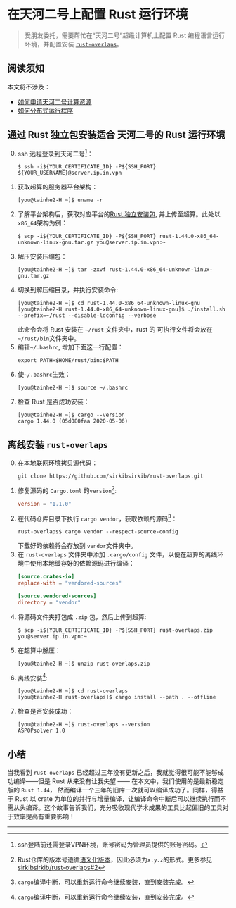 # 在天河二号上配置 Rust 运行环境

> 受朋友委托，需要帮忙在“天河二号”超级计算机上配置 Rust 编程语言运行环境，并配置安装 [`rust-overlaps`]。

## 阅读须知
本文将不涉及：
- [如何申请天河二号计算资源]
- [如何分布式运行程序]

## 通过 Rust 独立包安装适合 天河二号的 Rust 运行环境
0. ssh 远程登录到天河二号[^1]：
    ```shell
    $ ssh -i${YOUR_CERTIFICATE_ID} -P${SSH_PORT} ${YOUR_USERNAME}@server.ip.in.vpn
    ```
1. 获取超算的服务器平台架构：
    ```shell
    [you@tainhe2-H ~]$ uname -r
    ```
2. 了解平台架构后，获取对应平台的[Rust 独立安装包], 并上传至超算。此处以`x86_64`架构为例：
    ```shell
    $ scp -i${YOUR_CERTIFICATE_ID} -P${SSH_PORT} rust-1.44.0-x86_64-unknown-linux-gnu.tar.gz you@server.ip.in.vpn:~
    ```
3. 解压安装压缩包：
    ```shell
    [you@tainhe2-H ~]$ tar -zxvf rust-1.44.0-x86_64-unknown-linux-gnu.tar.gz
    ```
4. 切换到解压缩目录，并执行安装命令:
    ```shell
    [you@tainhe2-H ~]$ cd rust-1.44.0-x86_64-unknown-linux-gnu
    [you@tainhe2-H rust-1.44.0-x86_64-unknown-linux-gnu]$ ./install.sh --prefix=~/rust --disable-ldconfig --verbose
    ```
    此命令会将 Rust 安装在 `~/rust` 文件夹中，rust 的 可执行文件将会放在 `~/rust/bin`文件夹中。
5. 编辑`~/.bashrc`, 增加下面这一行配置：
    ```shell
    export PATH=$HOME/rust/bin:$PATH
    ```
6. 使`~/.bashrc`生效：
    ```shell
    [you@tainhe2-H ~]$ source ~/.bashrc
    ```
7. 检查 Rust 是否成功安装：
    ```shell
    [you@tainhe2-H ~]$ cargo --version
    cargo 1.44.0 (05d080faa 2020-05-06)
    ```

## 离线安装 `rust-overlaps`
0. 在本地联网环境拷贝源代码：
    ```shell
    git clone https://github.com/sirkibsirkib/rust-overlaps.git
    ```
1. 修复源码的 `Cargo.toml` 的`version`[^2]:
    ```toml
    version = "1.1.0"
    ```
2. 在代码仓库目录下执行 `cargo vendor`，获取依赖的源码[^3]：
    ```shell
    rust-overlaps$ cargo vendor --respect-source-config
    ```
    下载好的依赖将会存放到 `vendor`文件夹中。
3. 在 `rust-overlaps` 文件夹中添加 `.cargo/config` 文件，以便在超算的离线环境中使用本地缓存好的依赖源码进行编译：
    ```toml
    [source.crates-io]
    replace-with = "vendored-sources"

    [source.vendored-sources]
    directory = "vendor"
    ```
4. 将源码文件夹打包成 `.zip` 包，然后上传到超算:
    ```shell
    $ scp -i${YOUR_CERTIFICATE_ID} -P${SSH_PORT} rust-overlaps.zip you@server.ip.in.vpn:~
    ```
5. 在超算中解压：
    ```shell
    [you@tainhe2-H ~]$ unzip rust-overlaps.zip
    ```
6. 离线安装[^3]:
    ```shell
    [you@tainhe2-H ~]$ cd rust-overlaps
    [you@tainhe2-H rust-overlaps]$ cargo install --path . --offline
    ```
7. 检查是否安装成功：
    ```shell
    [you@tainhe2-H ~]$ rust-overlaps --version
    ASPOPsolver 1.0
    ```

## 小结
当我看到 `rust-overlaps` 已经超过三年没有更新之后，我就觉得很可能不能够成功编译——但是 Rust 从来没有让我失望 —— 在本文中，我们使用的是最新稳定版的 `Rust 1.44`， 然而编译一个三年的旧库一次就可以编译成功了。同样，得益于 Rust 以 crate 为单位的并行与增量编译，让编译命令中断后可以继续执行而不需从头编译。这个故事告诉我们，充分吸收现代学术成果的工具比起偏旧的工具对于效率提高有重要影响！

[`rust-overlaps`]: https://github.com/sirkibsirkib/rust-overlaps

[如何申请天河二号计算资源]: http://www.nscc-gz.cn/Service/Igotto.html

[如何分布式运行程序]: https://tlanyan.me/tianhe-ii-guide/

[Rust 独立安装包]: https://forge.rust-lang.org/infra/other-installation-methods.html#standalone

[^1]: ssh登陆前还需登录VPN环境，账号密码为管理员提供的账号密码。

[^2]: Rust仓库的版本号遵循[语义化版本](https://semver.org/lang/zh-CN/)，因此必须为`x.y.z`的形式。更多参见[sirkibsirkib/rust-overlaps#2](https://github.com/sirkibsirkib/rust-overlaps/issues/2)

[^3]: `cargo`编译中断，可以重新运行命令继续安装，直到安装完成。


---
<link rel="stylesheet" href="https://cdn.jsdelivr.net/npm/gitalk@1/dist/gitalk.css">
<script src="https://cdn.jsdelivr.net/npm/gitalk@1/dist/gitalk.min.js"></script>
<div id="gitalk-container"></div>

<script>
const gitalk = new Gitalk({
  clientID: '5af6fa1218b8ad6d12e9',
  clientSecret: '0c226cbc5544c3252c1c0fba0b01ca9b7bf61691',
  repo: 'blog-gitment',      // The repository of store comments,
  owner: 'huangjj27',
  admin: ['huangjj27'],
  id: '/posts/rust-on-tianhe-ii/',      // Ensure uniqueness and length less than 50
  distractionFreeMode: false  // Facebook-like distraction free mode
})

gitalk.render('gitalk-container')
</script>
